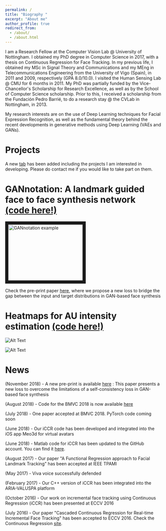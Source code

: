 ```yaml
---
permalink: /
title: "Biography "
excerpt: "About me"
author_profile: true
redirect_from: 
  - /about/
  - /about.html
---
```


I am a Research Fellow at the Computer Vision Lab @ University of Nottingham. I obtained my PhD degree in Computer Science in 2017, with a thesis on Continuous Regression for Face Tracking. In my previous life, I obtained my MSc in Signal Theory and Communications and my MEng in Telecommunications Engineering from the University of Vigo (Spain), in 2011 and 2009, respectively (GPA 8.0/10.0). I visited the Human Sensing Lab @ CMU for 6 months in 2011. My PhD was partially funded by the Vice-Chancellor's Scholarship for Research Excellence, as well as by the School of Computer Science scholarship. Prior to this, I received a scholarship from the Fundación Pedro Barrié, to do a research stay @ the CVLab in Nottingham, in 2013. 

My research interests are on the use of Deep Learning techniques for Facial Expression Recognition, as well as the fundamental theory behind the recent developments in generative methods using Deep Learning (VAEs and GANs).

Projects
======
A new [tab](https://esanchezlozano.github.io/projects/) has been added including the projects I am interested in developing. Please do contact me if you would like to take part on them. 

GANnotation: A landmark guided face to face synthesis network [(code here!)](https://github.com/ESanchezLozano/GANnotation)
======

<a href="https://www.youtube.com/watch?v=-8r7zexg4yg
" target="_blank"><img src="https://esanchezlozano.github.io/files/test_gannotation.gif" 
alt="GANnotation example" width="240" height="180" border="10" /></a>

Check the pre-print paper [here](https://github.com/ESanchezLozano/ESanchezLozano.github.io/blob/master/files/1811.03492.pdf), where we propose a new loss to bridge the gap between the input and target distributions in GAN-based face synthesis

Heatmaps for AU intensity estimation [(code here!)](https://github.com/ESanchezLozano/Action-Units-Heatmaps)
======

![Alt Text](https://esanchezlozano.github.io/files/animated_heatmaps_AU6.gif)

![Alt Text](https://esanchezlozano.github.io/files/animated_heatmaps_AU12new.gif)

News
======
(November 2018) - A new pre-print is available [here](https://github.com/ESanchezLozano/ESanchezLozano.github.io/blob/master/files/1811.03492.pdf) : This paper presents a new loss to overcome the limitations of a self-consistency loss in GAN-based face synthesis

(August 2018) - Code for the BMVC 2018 is now available [here](https://github.com/ESanchezLozano/Action-Units-Heatmaps)

(July 2018) - One paper accepted at BMVC 2018. PyTorch code coming soon 

(June 2018) - Our iCCR code has been developed and integrated into the iOS app Meo3d for virtual avatars

(June 2018) - Matlab code for iCCR has been updated to the GitHub account. You can find it [here](https://github.com/ESanchezLozano/iCCR).

(August 2017) - Our paper "A Functional Regression approach to Facial Landmark Tracking" has been accepted at IEEE TPAMI

(May 2017) - Viva voice successfully defended

(February 2017) - Our C++ version of iCCR has been integrated into the ARIA-VALUSPA platform

(October 2016) - Our work on incremental face tracking using Continuous Regression (iCCR) has been presented at ECCV 2016

(July 2016) - Our paper "Cascaded Continuous Regression for Real-time Incremental Face Tracking" has been accepted to ECCV 2016. Check the Continuous Regression [site](http://continuousregression.wordpress.com).




 

